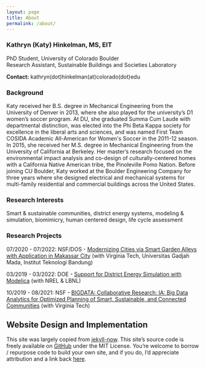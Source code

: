 ```yaml
---
layout: page
title: About
permalink: /about/
---
```


### Kathryn (Katy) Hinkelman, MS, EIT
PhD Student, University of Colorado Boulder <br />
Research Assistant, Sustainable Buildings and Societies Laboratory <br />

**Contact:** kathryn(dot)hinkelman(at)colorado(dot)edu


### Background

Katy received her B.S. degree in Mechanical Engineering from the University of Denver in 2013, where she also played for the university’s D1 women’s soccer program. 
At DU, she graduated Summa Cum Laude with departmental distinction, was elected into the Phi Beta Kappa society for excellence in the liberal arts and sciences, and was named First Team COSIDA Academic All-American for Women's Soccer in the 2011-12 season. 
In 2015, she received her M.S. degree in Mechanical Engineering from the University of California at Berkeley. 
Her master’s research focused on the environmental impact analysis and co-design of culturally-centered homes with a California Native American tribe, the Pinoleville Pomo Nation. 
Before joining CU Boulder, Katy worked at the Boulder Engineering Company for three years where she designed electrical and mechanical systems for multi-family residential and commercial buildings across the United States.


### Research Interests

Smart & sustainable communities, district energy systems, modeling & simulation, biomimicry, human centered design, life cycle assessment


### Research Projects

07/2020 - 07/2022: NSF/DOS - [Modernizing Cities via Smart Garden Alleys with Application in Makassar City](https://www.colorado.edu/lab/sbs/2020/07/17/modernizing-cities-smart-garden-alleys-application-makassar-city) (with Virginia Tech, Universitas Gadjah Mada, Institut Teknologi Bandung)

03/2019 - 03/2022: DOE - [Support for District Energy Simulation with Modelica](https://www.colorado.edu/lab/sbs/2019/06/12/support-district-energy-simulation-modelica) (with NREL & LBNL)

10/2019 - 08/2021: NSF - [BIGDATA: Collaborative Research: IA: Big Data Analytics for Optimized Planning of Smart, Sustainable, and Connected Communities](https://www.colorado.edu/lab/sbs/nsf-bigdata-scc) (with Virginia Tech)


## Website Design and Implementation

This site was largely copied from [jekyll-now](https://github.com/barryclark/jekyll-now).
This site’s source code is freely available on [GitHub](https://github.com/khinkelman/khinkelman.github.io) under the MIT License. 
You’re welcome to borrow / repurpose code to build your own site, and if you do, I’d appreciate attribution and a link back [here](https://khinkelman.github.io/about).